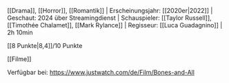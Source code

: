 
[[Drama]], [[Horror]], [[Romantik]] | Erscheinungsjahr: [[2020er|2022]] | Geschaut: 2024 über Streamingdienst | Schauspieler: [[Taylor Russell]], [[Timothée Chalamet]], [[Mark Rylance]] | Regisseur: [[Luca Guadagnino]] | 2h 10min

[[8 Punkte|8,4]]/10 Punkte


[[Filme]]

Verfügbar bei: https://www.justwatch.com/de/Film/Bones-and-All